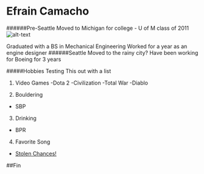 # Efrain Camacho



######Pre-Seattle
Moved to Michigan for college - U of M class of 2011
![alt-text](http://grfx.cstv.com/schools/tenn/graphics/auto/MichiganLogo.jpg)

Graduated with a BS in Mechanical Engineering 
Worked for a year as an engine designer 
######Seattle
Moved to the rainy city? Have been working for Boeing for 3  years

#####Hobbies
Testing This out with a list

1.  Video Games
 -Dota 2
-Civilization 
  -Total War
  -Diablo

2.  Bouldering 
  -  SBP

3.  Drinking
  -  BPR
4.  Favorite Song
  - [Stolen Chances!](https://www.youtube.com/watch?v=iX-QaNzd-0Y)

##Fin
